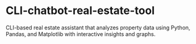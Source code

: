 # CLI-chatbot-real-estate-tool
CLI-based real estate assistant that analyzes property data using Python, Pandas, and Matplotlib with interactive insights and graphs.
